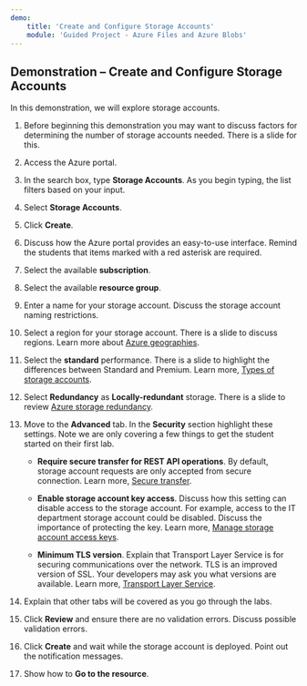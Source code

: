 ```yaml
---
demo:
    title: 'Create and Configure Storage Accounts'
    module: 'Guided Project - Azure Files and Azure Blobs'
---
```

## Demonstration – Create and Configure Storage Accounts

In this demonstration, we will explore storage accounts.

1. Before beginning this demonstration you may want to discuss factors for determining the number of storage accounts needed. There is a slide for this. 

1. Access the Azure portal.

1. In the search box, type **Storage Accounts**. As you begin typing, the list filters based on your input.

1. Select **Storage Accounts**.

1. Click **Create**.

1. Discuss how the Azure portal provides an easy-to-use interface. Remind the students that items marked with a red asterisk are required.

1. Select the available **subscription**.

1. Select the available **resource group**.

1. Enter a name for your storage account. Discuss the storage account naming restrictions.

1. Select a region for your storage account. There is a slide to discuss regions. Learn more about [Azure geographies](https://azure.microsoft.com/explore/global-infrastructure/geographies/).

1. Select the **standard** performance. There is a slide to highlight the differences between Standard and Premium. Learn more, [Types of storage accounts](https://learn.microsoft.com/azure/storage/common/storage-account-overview).

1. Select **Redundancy** as **Locally-redundant** storage. There is a slide to review [Azure storage redundancy](https://docs.microsoft.com/azure/storage/common/storage-redundancy).

1. Move to the **Advanced** tab. In the **Security** section highlight these settings. Note we are only covering a few things to get the student started on their first lab. 

    - **Require secure transfer for REST API operations**. By default, storage account requests are only accepted from secure connection. Learn more, [Secure transfer](https://learn.microsoft.com/azure/storage/common/storage-require-secure-transfer).

    - **Enable storage account key access**. Discuss how this setting can disable access to the storage account. For example, access to the IT department storage account could be disabled. Discuss the importance of protecting the key. Learn more, [Manage storage account access keys](https://learn.microsoft.com/azure/storage/common/storage-account-keys-manage?tabs=azure-portal).

    - **Minimum TLS version**. Explain that Transport Layer Service is for securing communications over the network. TLS is an improved version of SSL. Your developers may ask you what versions are available. Learn more, [Transport Layer Service](https://learn.microsoft.com/azure/storage/common/transport-layer-security-configure-minimum-version).

1. Explain that other tabs will be covered as you go through the labs.

1. Click **Review** and ensure there are no validation errors. Discuss possible validation errors. 

1. Click **Create** and wait while the storage account is deployed. Point out the notification messages.

1. Show how to **Go to the resource**. 

  
